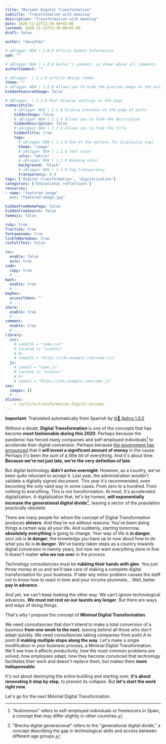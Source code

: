 ```yaml
---
title: "Minimal Digital Transformation"
subtitle: "Transformation with meaning"
description: "Transformation with meaning"
date: 2020-11-22T13:30:00+02:00
lastmod: 2020-11-22T13:30:00+02:00
draft: false

author: "davidlms"

# uBlogger NEW | 1.0.0 Article Update Information
upd: ""

# uBlogger NEW | 1.0.0 Author's comment, is shown above all comments
authorComment: ""

# uBlogger  | 1.2.0 article design theme
theme: ""
# uBlogger NEW | 1.2.0 Allows you to hide the preview image on the article page
hiddenFeaturedImage: false

# uBlogger  | 1.2.0 Post display settings on the page
summaryStyle:
    # uBlogger NEW | 1.1.0 Display previews on the page of posts
    hiddenImage: false
    # uBlogger NEW | 1.1.0 Allows you to hide the description
    hiddenDescription: false
    # uBlogger NEW | 1.1.0 Allows you to hide the title
    hiddenTitle: true
    tags:
      # uBlogger NEW | 1.1.0 One of the options for displaying tags
      theme: "image"
      # uBlogger NEW | 1.1.0 Text color
      color: "white"
      # uBlogger NEW | 1.1.0 Backing color
      background: "black"
      # uBlogger NEW | 1.1.0 Tag transparency
      transparency: 0.9
tags: ['digital transformation', 'digitalization']
categories: ['Educational reflections']
resources:
- name: "featured-image"
  src: "featured-image.jpg"

hiddenFromHomePage: false
hiddenFromSearch: false
twemoji: false

ruby: true
fraction: true
fontawesome: true
linkToMarkdown: true
rssFullText: false

toc:
  enable: false
  auto: true
code:
  copy: true
  # ...
math:
  enable: true
  # ...
mapbox:
  accessToken: ""
  # ...
share:
  enable: true
  # ...
comment:
  enable: true
  # ...
library:
  css:
    # someCSS = "some.css"
    # located in "assets/"
    # Or
    # someCSS = "https://cdn.example.com/some.css"
  js:
    # someJS = "some.js"
    # located in "assets/"
    # Or
    # someJS = "https://cdn.example.com/some.js"
seo:
  images: []
  # ...
aliases:
    - /article/transformación-digital-mínima/
---
```


**Important**: Translated automatically from Spanish by [🌐💬 Aphra 1.0.0](https://github.com/DavidLMS/aphra)

Without a doubt, **Digital Transformation** is one of the concepts that has become **most fashionable during this 2020**. Perhaps because the pandemic has forced many companies and self-employed individuals[^1] to accelerate their digital conversion. Perhaps because [the government has announced](https://www.europapress.es/economia/noticia-gobierno-movilizara-140000-millones-inversion-publico-privada-cinco-anos-digitalizar-espana-20200723125016.html) that it **will invest a significant amount of money** in the cause. Perhaps it's been the sum of a little bit of everything. And it's about time. **Because we're not just late, we're the very definition of late**.

But digital technology **didn't arrive overnight**. However, as a country, we've been quite reluctant to accept it. Last year, the administration wouldn't validate a digitally signed document. This year it's recommended, even becoming the only valid way in some cases. From zero to a hundred. From nothing to everything. This is not transformation. At most, it's accelerated digitalization. A digitalization that, let's be honest, **will exponentially increase the generational digital divide**[^2], leaving a sector of the population practically obsolete.

There are many people for whom the concept of Digital Transformation produces **shivers**. And they're not without reasons: You've been doing things a certain way all your life. And suddenly, starting tomorrow, **absolutely everything** is going to change. Your way of life is **in danger**, your job is **in danger**, the knowledge you have up to now about how to do what you do is **in danger**. We've barely taken steps as a country towards digital conversion in twenty years, but now we want everything done in five. It doesn't matter **who we run over** in the process.

Technology consultancies must be **rubbing their hands with glee**. You just throw money at us and we'll take care of making a complete digital transformation for your business. If later any minor problem causes the staff not to know how to react in time and your income plummets... Well, better **pay in advance**.

And yet, we can't keep looking the other way. We can't ignore technological advances. **We must not rest on our laurels any longer**. But there are ways and ways of doing things.

That's why I propose the concept of **Minimal Digital Transformation**.

We need consultancies that don't intend to make a total conversion of a business **from one week to the next**, leaving behind all those who don't adapt quickly. We need consultancies taking companies from point A to point B **making multiple stops along the way**. Let's make a single modification in your business process, a Minimal Digital Transformation. We'll see how it affects productivity, how the most common problems are solved, how employees adapt, how they become convinced that technology facilitates their work and doesn't replace them, but makes them **more indispensable**.

It's not about destroying the entire building and starting over, **it's about renovating it step by step**, to prevent its collapse. But **let's start the work right now**.

Let's go for the next Minimal Digital Transformation.

[^1]: "Autónomos" refers to self-employed individuals or freelancers in Spain, a concept that may differ slightly in other countries.
[^2]: "Brecha digital generacional" refers to the "generational digital divide," a concept describing the gap in technological skills and access between different age groups.